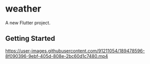 # weather

A new Flutter project.

## Getting Started


https://user-images.githubusercontent.com/91211054/189478596-8f090396-9ebf-405d-808e-2bc60d1c7480.mp4

